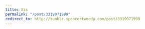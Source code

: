 ```yaml
---
title: Xis
permalink: "/post/3319971999"
redirect_to: http://tumblr.spencertweedy.com/post/3319971999
---
```


